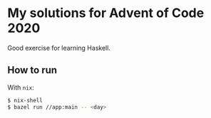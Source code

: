 # My solutions for Advent of Code 2020

Good exercise for learning Haskell.

## How to run

With `nix`:
```bash
$ nix-shell
$ bazel run //app:main -- <day>
```
